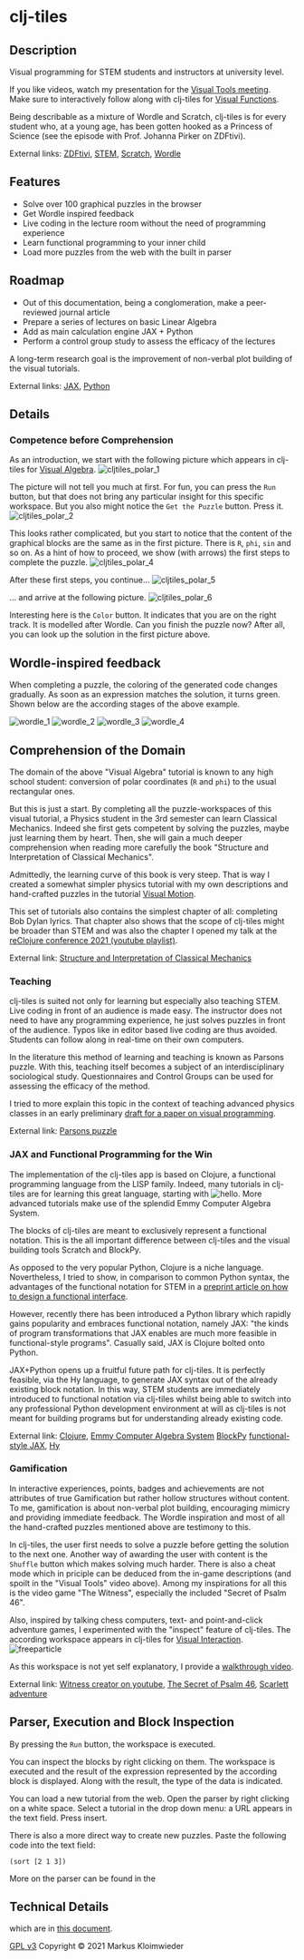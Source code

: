 # clj-tiles
## Description
Visual programming for STEM students and instructors at university level.

If you like videos, watch my presentation for the [Visual Tools meeting](https://www.youtube.com/watch?v=m1HbWpWiTk4&t=506s).  
Make sure to interactively follow along with clj-tiles for [Visual Functions](https://kloimhardt.github.io/cljtiles.html?page=FDG001).

Being describable as a mixture of Wordle and Scratch, clj-tiles is for every student who, at a young age, has been gotten hooked as a Princess of Science (see the episode with Prof. Johanna Pirker on ZDFtivi).

External links: [ZDFtivi](https://www.zdf.de/kinder/princess-of-science/diy-spielentwicklung-100.html), [STEM](https://en.wikipedia.org/wiki/Science,_technology,_engineering,_and_mathematics), [Scratch](https://scratch.mit.edu), [Wordle](https://www.nytimes.com/games/wordle/index.html)

## Features
* Solve over 100 graphical puzzles in the browser
* Get Wordle inspired feedback
* Live coding in the lecture room without the need of programming experience
* Learn functional programming to your inner child
* Load more puzzles from the web with the built in parser

## Roadmap
* Out of this documentation, being a conglomeration, make a peer-reviewed journal article
* Prepare a series of lectures on basic Linear Algebra
* Add as main calculation engine JAX + Python
* Perform a control group study to assess the efficacy of the lectures

A long-term research goal is the improvement of non-verbal plot building of the visual tutorials.

External links: [JAX](https://jax.readthedocs.io), [Python](https://www.python.org)

## Details

### Competence before Comprehension
As an introduction, we start with the following picture which appears in clj-tiles for [Visual Algebra](https://kloimhardt.github.io/cljtiles.html?org=https://raw.githubusercontent.com/kloimhardt/clj-tiles/master/public/org/sicm-book-vscheme-part1.org).
![cljtiles_polar_1](https://kloimhardt.github.io/blog/images/cljtiles_polar_1.png)

The picture will not tell you much at first. For fun, you can press the `Run` button, but that does not bring any particular insight for this specific workspace. But you also might notice the `Get the Puzzle` button. Press it.
![cljtiles_polar_2](https://kloimhardt.github.io/blog/images/cljtiles_polar_2.png)

This looks rather complicated, but you start to notice that the content of the graphical blocks are the same as in the first picture. There is `R`, `phi`, `sin` and so on.
As a hint of how to proceed, we show (with arrows) the first steps to complete the puzzle.
![cljtiles_polar_4](https://kloimhardt.github.io/blog/images/cljtiles_polar_4.png)

After these first steps, you continue...
![cljtiles_polar_5](https://kloimhardt.github.io/blog/images/cljtiles_polar_5.png)

... and arrive at the following picture.
![cljtiles_polar_6](https://kloimhardt.github.io/blog/images/cljtiles_polar_6.png)

Interesting here is the `Color` button. It indicates that you are on the right track. It is modelled after Wordle. Can you finish the puzzle now? After all, you can look up the solution in the first picture above.

## Wordle-inspired feedback
When completing a puzzle, the coloring of the generated code changes gradually. As soon as an expression matches the solution, it turns green. Shown below are the according stages of the above example.

![wordle_1](https://github.com/kloimhardt/clj-tiles/raw/master/screenshots/wordle_1.png)
![wordle_2](https://github.com/kloimhardt/clj-tiles/raw/master/screenshots/wordle_2.png)
![wordle_3](https://github.com/kloimhardt/clj-tiles/raw/master/screenshots/wordle_3.png)
![wordle_4](https://github.com/kloimhardt/clj-tiles/raw/master/screenshots/wordle_4.png)


## Comprehension of the Domain
The domain of the above "Visual Algebra" tutorial is known to any high school student: conversion of polar coordinates (`R` and `phi`) to the usual rectangular ones.

But this is just a start. By completing all the puzzle-workspaces of this visual tutorial, a Physics student in the 3rd semester can learn Classical Mechanics. Indeed she first gets competent by solving the puzzles, maybe just learning them by heart. Then, she will gain a much deeper comprehension when reading more carefully the book "Structure and Interpretation of Classical Mechanics".

Admittedly, the learning curve of this book is very steep. That is way I created a somewhat simpler physics tutorial with my own descriptions and hand-crafted puzzles in the tutorial [Visual Motion](https://kloimhardt.github.io/cljtiles.html?page=116).

This set of tutorials also contains the simplest chapter of all: completing Bob Dylan lyrics. That chapter also shows that the scope of clj-tiles might be broader than STEM and was also the chapter I opened my talk at the [reClojure conference 2021 (youtube playlist)](https://www.youtube.com/playlist?list=PLchX49hOw0Gapr28Gs4yUmJkuJWaRYXMn).

External link: [Structure and Interpretation of Classical Mechanics](https://mitp-content-server.mit.edu/books/content/sectbyfn/books_pres_0/9579/sicm_edition_2.zip/chapter001.html)

### Teaching
clj-tiles is suited not only for learning but especially also teaching STEM. Live coding in front of an audience is made easy. The instructor does not need to have any programming experience, he just solves puzzles in front of the audience. Typos like in editor based live coding are thus avoided. Students can follow along in real-time on their own computers.

In the literature this method of learning and teaching is known as Parsons puzzle. With this, teaching itself becomes a subject of an interdisciplinary sociological study. Questionnaires and Control Groups can be used for assessing the efficacy of the method.

I tried to more explain this topic in the context of teaching advanced physics classes in an early preliminary [draft for a paper on visual programming](https://github.com/kloimhardt/werkbank/blob/master/latex/ga_pro_kla_mech.pdf).

External link: [Parsons puzzle](https://en.wikipedia.org/wiki/Parsons_problem)

### JAX and Functional Programming for the Win
The implementation of the clj-tiles app is based on Clojure, a functional programming language from the LISP family. Indeed, many tutorials in clj-tiles are for learning this great language, starting with ![hello](https://github.com/kloimhardt/clj-tiles/raw/master/screenshots/hello_world.png). More advanced tutorials make use of the splendid Emmy Computer Algebra System.

The blocks of clj-tiles are meant to exclusively represent a functional notation. This is the all important difference between clj-tiles and the visual building tools Scratch and BlockPy.

As opposed to the very popular Python, Clojure is a niche language. Novertheless, I tried to show, in comparison to common Python syntax, the advantages of the functional notation for STEM in a [preprint article on how to design a functional interface](https://arxiv.org/abs/2312.13295).

However, recently there has been introduced a Python library which rapidly gains popularity and embraces functional notation, namely JAX: "the kinds of program transformations that JAX enables are much more feasible in functional-style programs". Casually said, JAX is Clojure bolted onto Python.

JAX+Python opens up a fruitful future path for clj-tiles. It is perfectly feasible, via the Hy language, to generate JAX syntax out of the already existing block notation. In this way, STEM students are immediately introduced to functional notation via clj-tiles whilst being able to switch into any professional Python development environment at will as clj-tiles is not meant for building programs but for understanding already existing code.

External link: [Clojure](https://www.clojure.org), [Emmy Computer Algebra System](https://github.com/mentat-collective/emmy) [BlockPy](https://think.cs.vt.edu/blockpy/) [functional-style JAX](https://jax.readthedocs.io/en/latest/jax-101/01-jax-basics.html#differences-from-numpy), [Hy](http://hylang.org)

### Gamification
In interactive experiences, points, badges and achievements are not attributes of true Gamification but rather hollow structures without content. To me, gamification is about non-verbal plot building, encouraging mimicry and providing immediate feedback. The Wordle inspiration and most of all the hand-crafted puzzles mentioned above are testimony to this.

In clj-tiles, the user first needs to solve a puzzle before getting the solution to the next one. Another way of awarding the user with content is the `Shuffle` button which makes solving much harder. There is also a cheat mode which in priciple can be deduced from the in-game descriptions (and spoilt in the "Visual Tools" video above). Among my inspirations for all this is the video game "The Witness", especially the included "Secret of Psalm 46".

Also, inspired by talking chess computers, text- and point-and-click adventure games, I experimented with the "inspect" feature of clj-tiles. The according workspace appears in clj-tiles for [Visual Interaction](https://kloimhardt.github.io/cljtiles.html?page=freeparticle).
![freeparticle](https://github.com/kloimhardt/clj-tiles/raw/master/screenshots/pendulum_begin.png)

As this workspace is not yet self explanatory, I provide a [walkthrough video](https://www.youtube.com/watch?v=DHcZkmXKp04).

External link: [Witness creator on youtube](https://www.youtube.com/watch?v=qWFScmtiC44), [The Secret of Psalm 46](https://web.archive.org/web/20200422041019/http://ludix.com/moriarty/psalm46.html), [Scarlett adventure](https://games.zuderstorfer.com/Adventure_1_en.html)

## Parser, Execution and Block Inspection

By pressing the `Run` button, the workspace is executed.

You can inspect the blocks by right clicking on them. The workspace is executed and the result of the expression represented by the according block is displayed. Along with the result, the type of the data is indicated.

You can load a new tutorial from the web. Open the parser by right clicking on a white space. Select a tutorial in the drop down menu: a URL appears in the text field. Press insert.

There is also a more direct way to create new puzzles. Paste the following code into the text field:

```
(sort [2 1 3])
```

More on the parser can be found in the

## Technical Details
which are in [this document](screenshots/technical_details.md).

[GPL v3](LICENSE) Copyright © 2021 Markus Kloimwieder
